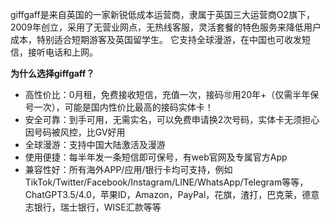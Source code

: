giffgaff是来自英国的一家新锐低成本运营商，隶属于英国三大运营商O2旗下，2009年创立，采用了无营业网点，无热线客服，灵活套餐的特色服务来降低用户成本，特别适合短期游客及英国留学生。
它支持全球漫游，在中国也可收发短信，接听电话和上网。

**为什么选择giffgaff？**
- 高性价比：0月租，免费接收短信，充值一次，接码🉑用20年+（仅需半年保号一次），可能是国内性价比最高的接码实体卡！
- 安全可靠：到手可用，无需实名，可以免费申请换2次号码，实体卡无须担心因号码被风控，比GV好用
- 全球漫游：支持中国大陆激活及漫游
- 使用便捷：每半年发一条短信即可保号，有web官网及专属官方App
- 兼容性好：所有海外APP/应用/银行卡均可支持，例如TikTok/Twitter/Facebook/Instagram/LINE/WhatsApp/Telegram等等，ChatGPT3.5/4.0，苹果ID，Amazon，PayPal，花旗，渣打，巴克莱，德意志银行，瑞士银行，WISE汇款等等